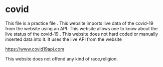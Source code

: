 # covid

This file is a practice file . This website imports live data of the covid-19 from the website using an API. This website allows one to know about the 
live status of the covid-19 . This website does not hard coded or manually inserted data into it. It uses the live API from the website 

https://www.covid19api.com

This website does not offend any kind of race,religion.

